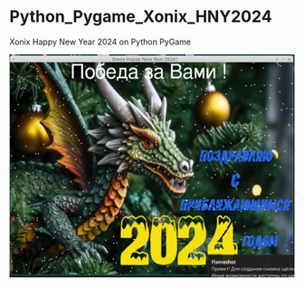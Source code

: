 # Python_Pygame_Xonix_HNY2024
Xonix Happy New Year 2024 on Python PyGame

![alt text](https://github.com/adm-academic/Python_Pygame_Xonix_HNY2024/blob/main/step1.png?raw=true)

